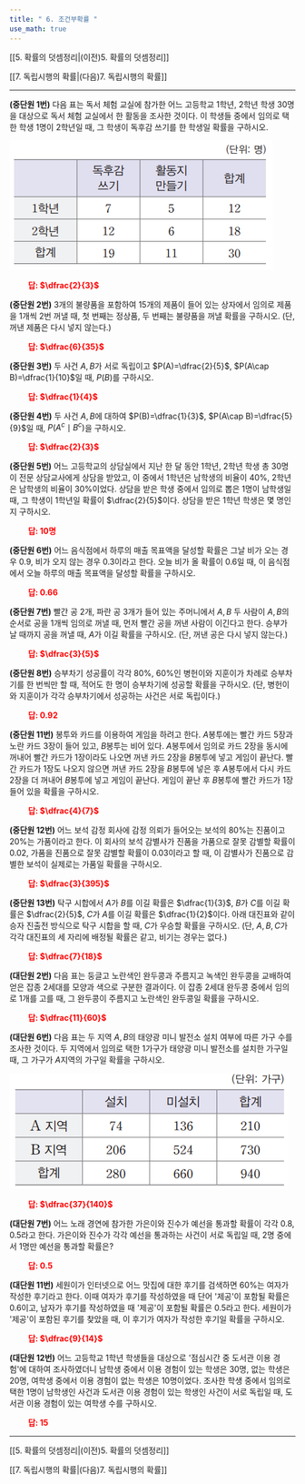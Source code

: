 ```yaml
---
title: " 6. 조건부확률 "
use_math: true
---
```

[[5. 확률의 덧셈정리|(이전)5. 확률의 덧셈정리]]

[[7. 독립시행의 확률|(다음)7. 독립시행의 확률]]

***

**(중단원 1번)** 다음 표는 독서 체험 교실에 참가한 어느 고등학교 1학년, 2학년 학생 30명을 대상으로 독서 체험 교실에서 한 활동을 조사한 것이다. 이 학생들 중에서 임의로 택한 학생 1명이 2학년일 때, 그 학생이 독후감 쓰기를 한 학생일 확률을 구하시오. 

<img src="/assets/Pasted image 20240229212208.png"/>

**<span style="color: red;">$\qquad$답: $\dfrac{2}{3}$</span>**

**(중단원 2번)** 3개의 불량품을 포함하여 15개의 제품이 들어 있는 상자에서 임의로 제품을 1개씩 2번 꺼낼 때, 첫 번째는 정상품, 두 번째는 불량품을 꺼낼 확률을 구하시오. (단, 꺼낸 제품은 다시 넣지 않는다.)

**<span style="color: red;">$\qquad$답: $\dfrac{6}{35}$</span>**

**(중단원 3번)** 두 사건 $A, B$가 서로 독립이고 $P(A)=\dfrac{2}{5}$, $P(A\cap B)=\dfrac{1}{10}$일 때, $P(B)$를 구하시오.

**<span style="color: red;">$\qquad$답: $\dfrac{1}{4}$</span>**

**(중단원 4번)** 두 사건 $A, B$에 대하여 $P(B)=\dfrac{1}{3}$, $P(A\cap B)=\dfrac{5}{9}$일 때, $P(A^c\mid B^c)$을 구하시오.

**<span style="color: red;">$\qquad$답: $\dfrac{2}{3}$</span>**

**(중단원 5번)** 어느 고등학교의 상담실에서 지난 한 달 동안 1학년, 2학년 학생 총 30명이 전문 상담교사에게 상담을 받았고, 이 중에서 1학년은 남학생의 비율이 $40\%$, 2학년은 남학생의 비율이 $30\%$이었다. 상담을 받은 학생 중에서 임의로 뽑은 1명이 남학생일 때, 그 학생이 1학년일 확률이 $\dfrac{2}{5}$이다. 상담을 받은 1학년 학생은 몇 명인지 구하시오.

**<span style="color: red;">$\qquad$답: $10$명</span>**

**(중단원 6번)** 어느 음식점에서 하루의 매출 목표액을 달성할 확률은 그날 비가 오는 경우 0.9, 비가 오지 않는 경우 0.3이라고 한다. 오늘 비가 올 확률이 0.6일 때, 이 음식점에서 오늘 하루의 매출 목표액을 달성할 확률을 구하시오. 

**<span style="color: red;">$\qquad$답: $0.66$</span>**

**(중단원 7번)** 빨간 공 2개, 파란 공 3개가 들어 있는 주머니에서 $A, B$ 두 사람이 $A, B$의 순서로 공을 1개씩 임의로 꺼낼 때, 먼저 빨간 공을 꺼낸 사람이 이긴다고 한다. 승부가 날 때까지 공을 꺼낼 때, $A$가 이길 확률을 구하시오. (단, 꺼낸 공은 다시 넣지 않는다.)

**<span style="color: red;">$\qquad$답: $\dfrac{3}{5}$</span>**

**(중단원 8번)** 승부차기 성공률이 각각 $80\%$, $60\%$인 병헌이와 지훈이가 차례로 승부차기를 한 번씩만 할 때, 적어도 한 명이 승부차기에 성공할 확률을 구하시오. (단, 병헌이와 지훈이가 각각 승부차기에서 성공하는 사건은 서로 독립이다.)

**<span style="color: red;">$\qquad$답: $0.92$</span>**

**(중단원 11번)** 봉투와 카드를 이용하여 게임을 하려고 한다. $A$봉투에는 빨간 카드 5장과 노란 카드 3장이 들어 있고, $B$봉투는 비어 있다. $A$봉투에서 임의로 카드 2장을 동시에 꺼내어 빨간 카드가 1장이라도 나오면 꺼낸 카드 2장을 $B$봉투에 넣고 게임이 끝난다. 빨간 카드가 1장도 나오지 않으면 꺼낸 카드 2장을 $B$봉투에 넣은 후 $A$봉투에서 다시 카드 2장을 더 꺼내어 $B$봉투에 넣고 게임이 끝난다. 게임이 끝난 후 $B$봉투에 빨간 카드가 1장 들어 있을 확률을 구하시오.

**<span style="color: red;">$\qquad$답: $\dfrac{4}{7}$</span>**

**(중단원 12번)** 어느 보석 감정 회사에 감정 의뢰가 들어오는 보석의 $80\%$는 진품이고 $20\%$는 가품이라고 한다. 이 회사의 보석 감별사가 진품을 가품으로 잘못 감별할 확률이 0.02, 가품을 진품으로 잘못 감별할 확률이 0.03이라고 할 때, 이 감별사가 진품으로 감별한 보석이 실제로는 가품일 확률을 구하시오.

**<span style="color: red;">$\qquad$답: $\dfrac{3}{395}$</span>**

**(중단원 13번)** 탁구 시합에서 $A$가 $B$를 이길 확률은 $\dfrac{1}{3}$, $B$가 $C$를 이길 확률은 $\dfrac{2}{5}$, $C$가 $A$를 이길 확률은 $\dfrac{1}{2}$이다. 아래 대진표와 같이 승자 진출전 방식으로 탁구 시합을 할 때, $C$가 우승할 확률을 구하시오. (단, $A, B, C$가 각각 대진표의 세 자리에 배정될 확률은 같고, 비기는 경우는 없다.)

**<span style="color: red;">$\qquad$답: $\dfrac{7}{18}$</span>**

**(대단원 2번)** 다음 표는 둥글고 노란색인 완두콩과 주름지고 녹색인 완두콩을 교배하여 얻은 잡종 2세대를 모양과 색으로 구분한 결과이다. 이 잡종 2세대 완두콩 중에서 임의로 1개를 고를 때, 그 완두콩이 주름지고 노란색인 완두콩일 확률을 구하시오.

**<span style="color: red;">$\qquad$답: $\dfrac{11}{60}$</span>**

**(대단원 6번)** 다음 표는 두 지역 $A, B$의 태양광 미니 발전소 설치 여부에 따른 가구 수를 조사한 것이다. 두 지역에서 임의로 택한 1가구가 태양광 미니 발전소를 설치한 가구일 때, 그 가구가 $A$지역의 가구일 확률을 구하시오.

<img src="/assets/Pasted image 20240228162640.png"/>

**<span style="color: red;">$\qquad$답: $\dfrac{37}{140}$</span>**

**(대단원 7번)** 어느 노래 경연에 참가한 가은이와 진수가 예선을 통과할 확률이 각각 0.8, 0.5라고 한다. 가은이와 진수가 각각 예선을 통과하는 사건이 서로 독립일 때, 2명 중에서 1명만 예선을 통과할 확률은?

**<span style="color: red;">$\qquad$답: $0.5$</span>**

**(대단원 11번)** 세원이가 인터넷으로 어느 맛집에 대한 후기를 검색하면 $60\%$는 여자가 작성한 후기라고 한다. 이때 여자가 후기를 작성하였을 때 단어 '제공'이 포함될 확률은 0.6이고, 남자가 후기를 작성하였을 때 '제공'이 포함될 확률은 0.5라고 한다. 세원이가 '제공'이 포함된 후기를 찾았을 때, 이 후기가 여자가 작성한 후기일 확률을 구하시오.

**<span style="color: red;">$\qquad$답: $\dfrac{9}{14}$</span>**

**(대단원 12번)** 어느 고등학교 1학년 학생들을 대상으로 '점심시간 중 도서관 이용 경험'에 대하여 조사하였더니 남학생 중에서 이용 경험이 있는 학생은 30명, 없는 학생은 20명, 여학생 중에서 이용 경험이 없는 학생은 10명이었다. 조사한 학생 중에서 임의로 택한 1명이 남학생인 사건과 도서관 이용 경험이 있는 학생인 사건이 서로 독립일 때, 도서관 이용 경험이 있는 여학생 수를 구하시오.

**<span style="color: red;">$\qquad$답: $15$</span>**




***
[[5. 확률의 덧셈정리|(이전)5. 확률의 덧셈정리]]

[[7. 독립시행의 확률|(다음)7. 독립시행의 확률]]